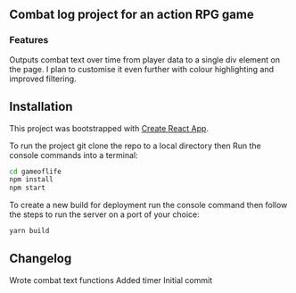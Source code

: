 ## Combat log project for an action RPG game

### Features
Outputs combat text over time from player data to a single div element on the page.
I plan to customise it even further with colour highlighting and improved filtering. 

## Installation
This project was bootstrapped with [Create React App](https://github.com/facebookincubator/create-react-app).

To run the project git clone the repo to a local directory then Run the console commands into a terminal:
```bash
cd gameoflife
npm install
npm start
```
To create a new build for deployment run the console command then follow the steps to run the server on a port of your choice:
```bash
yarn build
```

## Changelog
Wrote combat text functions
Added timer
Initial commit